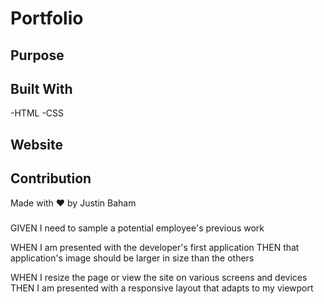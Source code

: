 # Portfolio

## Purpose

## Built With

-HTML
-CSS

## Website

## Contribution

Made with ❤️ by Justin Baham

###

GIVEN I need to sample a potential employee's previous work

WHEN I am presented with the developer's first application
THEN that application's image should be larger in size than the others

WHEN I resize the page or view the site on various screens and devices
THEN I am presented with a responsive layout that adapts to my viewport
